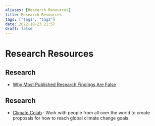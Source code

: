 ```yaml
---
aliases: [Research Resources]
title: Research Resources
tags: ["tag1", "tag2"]
date: 2022-10-23 21:57
draft: false
---
```


# Research Resources

## Research

- [Why Most Published Research Findings Are False](https://journals.plos.org/plosmedicine/article?id=10.1371/journal.pmed.0020124)

## Research

- [Climate Colab](https://www.climatecolab.org/) : Work with people from all over the world to create proposals for how to reach global climate change goals.
